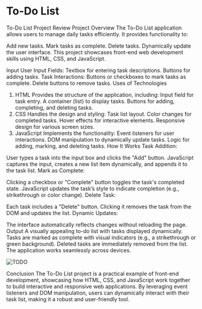 # To-Do List
To-Do List Project Review
Project Overview
The To-Do List application allows users to manage daily tasks efficiently. It provides functionality to:

Add new tasks.
Mark tasks as complete.
Delete tasks.
Dynamically update the user interface.
This project showcases front-end web development skills using HTML, CSS, and JavaScript.

Input
User Input Fields:
Textbox for entering task descriptions.
Buttons for adding tasks.
Task Interactions:
Buttons or checkboxes to mark tasks as complete.
Delete buttons to remove tasks.
Uses of Technologies
1. HTML
Provides the structure of the application, including:
Input field for task entry.
A container (list) to display tasks.
Buttons for adding, completing, and deleting tasks.
2. CSS
Handles the design and styling:
Task list layout.
Color changes for completed tasks.
Hover effects for interactive elements.
Responsive design for various screen sizes.
3. JavaScript
Implements the functionality:
Event listeners for user interactions.
DOM manipulation to dynamically update tasks.
Logic for adding, marking, and deleting tasks.
How It Works
Task Addition:

User types a task into the input box and clicks the "Add" button.
JavaScript captures the input, creates a new list item dynamically, and appends it to the task list.
Mark as Complete:

Clicking a checkbox or "Complete" button toggles the task's completed state.
JavaScript updates the task’s style to indicate completion (e.g., strikethrough or color change).
Delete Task:

Each task includes a "Delete" button.
Clicking it removes the task from the DOM and updates the list.
Dynamic Updates:

The interface automatically reflects changes without reloading the page.
Output
A visually appealing to-do list with tasks displayed dynamically.
Tasks are marked as complete with visual indicators (e.g., a strikethrough or green background).
Deleted tasks are immediately removed from the list.
The application works seamlessly across devices.

![TODO](https://github.com/user-attachments/assets/f6b10a8b-7f11-4a61-a64a-cbf5bba3dad9)

Conclusion
The To-Do List project is a practical example of front-end development, showcasing how HTML, CSS, and JavaScript work together to build interactive and responsive web applications. By leveraging event listeners and DOM manipulation, users can dynamically interact with their task list, making it a robust and user-friendly tool.

